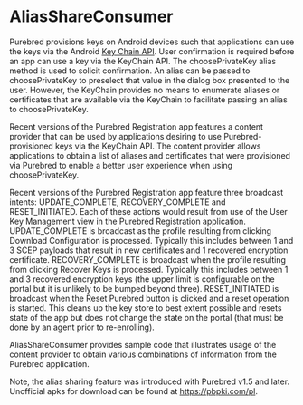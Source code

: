 # AliasShareConsumer

Purebred provisions keys on Android devices such that applications can use the keys via the Android [Key Chain API](https://developer.android.com/reference/android/security/KeyChain). User confirmation is required before an app can use a key via the KeyChain API. The choosePrivateKey alias method is used to solicit confirmation. An alias can be passed to choosePrivateKey to preselect that value in the dialog box presented to the user. However, the KeyChain provides no means to enumerate aliases or certificates that are available via the KeyChain to facilitate passing an alias to choosePrivateKey. 

Recent versions of the Purebred Registration app features a content provider that can be used by applications desiring to use Purebred-provisioned keys via the KeyChain API. The content provider allows applications to obtain a list of aliases and certificates that were provisioned via Purebred to enable a better user experience when using choosePrivateKey.

Recent versions of the Purebred Registration app feature three broadcast intents: UPDATE\_COMPLETE, RECOVERY\_COMPLETE and RESET\_INITIATED. Each of these actions would result from use of the User Key Management view in the Purebred Registration application. UPDATE\_COMPLETE is broadcast as the profile resulting from clicking Download Configuration is processed. Typically this includes between 1 and 3 SCEP payloads that result in new certificates and 1 recovered encryption certificate. RECOVERY\_COMPLETE is broadcast when the profile resulting from clicking Recover Keys is processed. Typically this includes between 1 and 3 recovered encryption keys (the upper limit is configurable on the portal but it is unlikely to be bumped beyond three). RESET\_INITIATED is broadcast when the Reset Purebred button is clicked and a reset operation is started. This cleans up the key store to best extent possible and resets state of the app but does not change the state on the portal (that must be done by an agent prior to re-enrolling). 

AliasShareConsumer provides sample code that illustrates usage of the content provider to obtain various combinations of information from the Purebred application. 

Note, the alias sharing feature was introduced with Purebred v1.5 and later. Unofficial apks for download can be found at https://pbpki.com/pl.

